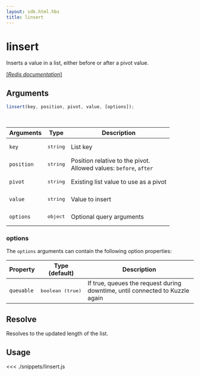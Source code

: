 ```yaml
---
layout: sdk.html.hbs
title: linsert
---
```


# linsert

Inserts a value in a list, either before or after a pivot value.

[[_Redis documentation_]](https://redis.io/commands/linsert)

## Arguments

```js
linsert(key, position, pivot, value, [options]);
```

<br/>

| Arguments  | Type              | Description                                                           |
| ---------- | ----------------- | --------------------------------------------------------------------- |
| `key`      | <pre>string</pre> | List key                                                              |
| `position` | <pre>string</pre> | Position relative to the pivot.<br/>Allowed values: `before`, `after` |
| `pivot`    | <pre>string</pre> | Existing list value to use as a pivot                                 |
| `value`    | <pre>string</pre> | Value to insert                                                       |
| `options`  | <pre>object</pre> | Optional query arguments                                              |

### options

The `options` arguments can contain the following option properties:

| Property   | Type (default)            | Description                                                                  |
| ---------- | ------------------------- | ---------------------------------------------------------------------------- |
| `queuable` | <pre>boolean (true)</pre> | If true, queues the request during downtime, until connected to Kuzzle again |

## Resolve

Resolves to the updated length of the list.

## Usage

<<< ./snippets/linsert.js
